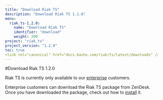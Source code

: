 ```yaml
---
title: "Download Riak TS"
description: "Download Riak TS 1.1.0"
menu:
  riak_ts-1.2.0:
    name: "Download Riak TS"
    identifier: "download"
    weight: 200
project: "riak_ts"
project_version: "1.2.0"
toc: true
<link rel="canonical" href="docs.basho.com/riak/ts/latest/downloads" />
---
```


[enterprise]: http://basho.com/contact/
[installing]: http://docs.basho.com/riakts/1.2.0/installing/installing/

#Download Riak TS 1.2.0

Riak TS is currently only available to our [enterprise] customers. 

Enterprise customers can download the Riak TS package from ZenDesk. Once you have downloaded the package, check out how to [install][installing] it.

